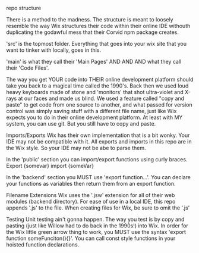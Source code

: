 repo structure

There is a method to the madness. The structure is meant to loosely resemble the
way Wix structures their code within their online IDE withouth duplicating the 
godawful mess that their Corvid npm package creates.

'src' is the topmost folder. Everything that goes into your wix site that you want to tinker with
locally, goes in this. 

'main' is what they call their 'Main Pages' AND AND AND what they call their 'Code Files'.

The way you get YOUR code into THEIR online development platform should take you back to a magical time
called the 1990's. Back then we used loud heavy keyboards made of stone and 'monitors' that shot ultra-violet and 
X-rays at our faces and made us blind. We used a feature called "copy and paste" to get code from one 
source to another, and what passed for version control was simply saving stuff with a different file
name, just like Wix expects you to do in their online development platform. At least with MY system, you 
can use git. But you still have to copy and paste.

Imports/Exports
Wix has their own implementation that is a bit wonky. Your IDE may not be compatible with it. All exports and 
imports in this repo are in the Wix style. So your IDE may not be abe to parse them.

In the 'public' section you can import/export functions using curly braces. Export {somevar} import {someVar}

In the 'backend' section you MUST use 'export function...'. You can declare your functions as variables
then return them from an export function.


Filename Extensions
Wix uses the '.jsw' extension for all of their web modules (backend directory). For ease of use in a local IDE, this repo appends '.js' to the file. When creating
files for Wix, be sure to omit the '.js'


Testing
Unit testing ain't gonna happen. The way you test is by copy and pasting (just like Willow had to do back in the 1990s!) into Wix.
In order for the Wix little green arrow thing to work, you MUST use the syntax 'export function someFunciton(){}'. You can call
const style functions in your hoisted function declarations.

